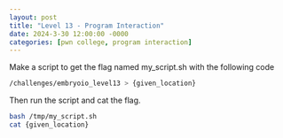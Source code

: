 ```yaml
---
layout: post
title: "Level 13 - Program Interaction"
date: 2024-3-30 12:00:00 -0000
categories: [pwn college, program interaction]
---
```

Make a script to get the flag named my_script.sh with the following code

```bash
/challenges/embryoio_level13 > {given_location}
```

Then run the script and cat the flag.

```bash
bash /tmp/my_script.sh
cat {given_location}
```
